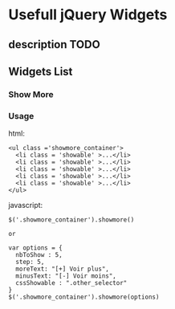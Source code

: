 # Usefull jQuery Widgets

## description TODO

## Widgets List

### Show More

### Usage

html:

    <ul class ='showmore_container'>
      <li class = 'showable' >...</li>
      <li class = 'showable' >...</li>
      <li class = 'showable' >...</li>
      <li class = 'showable' >...</li>
      <li class = 'showable' >...</li>
    </ul>

javascript:

    $('.showmore_container').showmore()

    or
    
    var options = {
      nbToShow : 5,
      step: 5,
      moreText: "[+] Voir plus",
      minusText: "[-] Voir moins",
      cssShowable : ".other_selector"
    }
    $('.showmore_container').showmore(options)

